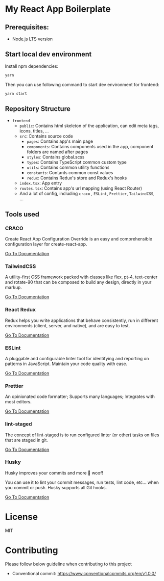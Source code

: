 # My React App Boilerplate

## Prerequisites:

-   Node.js LTS version

## Start local dev environment

Install npm dependencies:

```zsh
yarn
```

Then you can use following command to start dev environment for frontend:

```zsh
yarn start
```

## Repository Structure

-   `frontend`
    -   `public`: Contains html skeleton of the application, can edit meta tags, icons, titles, ...
    -   `src`: Contains source code
        -   `pages`: Contains app's main page
        -   `components`: Contains components used in the app, component folders are named after pages
        -   `styles`: Contains global.scss
        -   `types`: Contains TypeScript common custom type
        -   `utils`: Contains common utility functions
        -   `constants`: Contants common const values
        -   `redux`: Contains Redux's store and Redux's hooks
    -   `index.tsx`: App entry
    -   `routes.tsx`: Contains app's url mapping (using React Router)
    -   And a lot of config, including `craco` , `ESLint`, `Prettier`, `TailwindCSS`, ...

## Tools used

### **CRACO**

Create React App Configuration Override is an easy and comprehensible configuration layer for create-react-app.

[Go To Documentation](https://github.com/gsoft-inc/craco)

### **TailwindCSS**

A utility-first CSS framework packed with classes like flex, pt-4, text-center and rotate-90 that can be composed to build any design, directly in your markup.

[Go To Documentation](https://tailwindcss.com/docs)

### **React Redux**

Redux helps you write applications that behave consistently, run in different environments (client, server, and native), and are easy to test.

[Go To Documentation](https://redux.js.org/introduction/getting-started)

### **ESLint**

A pluggable and configurable linter tool for identifying and reporting on patterns in JavaScript. Maintain your code quality with ease.

[Go To Documentation](https://eslint.org/docs/user-guide/getting-started)

### **Prettier**

An opinionated code formatter; Supports many languages; Integrates with most editors.

[Go To Documentation](https://prettier.io/docs/en/index.html)

### **lint-staged**

The concept of lint-staged is to run configured linter (or other) tasks on files that are staged in git.

[Go To Documentation](https://github.com/okonet/lint-staged)

### **Husky**

Husky improves your commits and more 🐶 woof!

You can use it to lint your commit messages, run tests, lint code, etc... when you commit or push. Husky supports all Git hooks.

[Go To Documentation](https://typicode.github.io/husky/#/)

# License

MIT

# Contributing

Please follow below guideline when contributing to this project

-   Conventional commit: https://www.conventionalcommits.org/en/v1.0.0/
